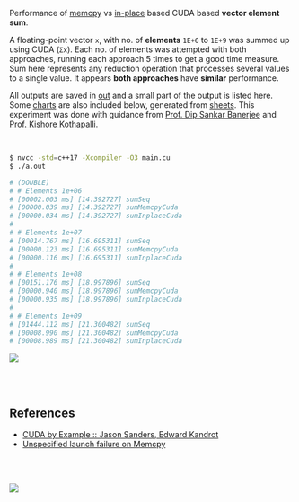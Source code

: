 Performance of [memcpy] vs [in-place] based CUDA based **vector element sum**.

A floating-point vector `x`, with no. of **elements** `1E+6` to `1E+9` was
summed up using CUDA (`Σx`). Each no. of elements was attempted with both
approaches, running each approach 5 times to get a good time measure. Sum
here represents any reduction operation that processes several values to a
single value. It appears **both approaches** have **similar** performance.

All outputs are saved in [out](out/) and a small part of the output is listed
here. Some [charts] are also included below, generated from [sheets]. This
experiment was done with guidance from [Prof. Dip Sankar Banerjee] and
[Prof. Kishore Kothapalli].

<br>

```bash
$ nvcc -std=c++17 -Xcompiler -O3 main.cu
$ ./a.out

# (DOUBLE)
# # Elements 1e+06
# [00002.003 ms] [14.392727] sumSeq
# [00000.039 ms] [14.392727] sumMemcpyCuda
# [00000.034 ms] [14.392727] sumInplaceCuda
#
# # Elements 1e+07
# [00014.767 ms] [16.695311] sumSeq
# [00000.123 ms] [16.695311] sumMemcpyCuda
# [00000.116 ms] [16.695311] sumInplaceCuda
#
# # Elements 1e+08
# [00151.176 ms] [18.997896] sumSeq
# [00000.940 ms] [18.997896] sumMemcpyCuda
# [00000.935 ms] [18.997896] sumInplaceCuda
#
# # Elements 1e+09
# [01444.112 ms] [21.300482] sumSeq
# [00008.990 ms] [21.300482] sumMemcpyCuda
# [00008.989 ms] [21.300482] sumInplaceCuda
```

[![](https://i.imgur.com/rJNTBF3.gif)][sheets]

<br>
<br>


## References

- [CUDA by Example :: Jason Sanders, Edward Kandrot](https://www.slideshare.net/SubhajitSahu/cuda-by-example-notes)
- [Unspecified launch failure on Memcpy](https://stackoverflow.com/a/27278218/1413259)

<br>
<br>

[![](https://i.imgur.com/FIv7piL.jpg)](https://www.youtube.com/watch?v=Zf8xRNO1xIU)

[Prof. Dip Sankar Banerjee]: https://sites.google.com/site/dipsankarban/
[Prof. Kishore Kothapalli]: https://cstar.iiit.ac.in/~kkishore/
[memcpy]: https://github.com/puzzlef/sum-cuda-memcpy-adjust-launch
[in-place]: https://github.com/puzzlef/sum-cuda-inplace-adjust-launch
[charts]: https://photos.app.goo.gl/a8PM8K1FXPm1LQed8
[sheets]: https://docs.google.com/spreadsheets/d/1CpZRcOcQ1FKTX0nLWb6R7znPtgeQXhlA7HNEIm2_ZRc/edit?usp=sharing
